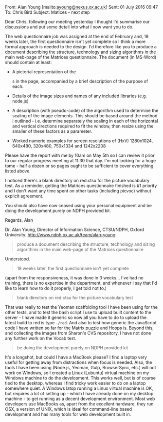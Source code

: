 From: Alan Young [mailto:ayoung@nexus.ox.ac.uk] Sent: 01 July 2016 09:47 To: Chris Bird
Subject: Matices - next step

Dear Chris, following our meeting yesterday I thought I'd summarise our discussions and put some detail into what I now want you to do.

The web questionnaire job was assigned at the end of February and, 18 weeks later, the first questionnaire isn't yet complete so I think a more formal approach is needed to the design. I'd therefore like you to produce a document describing the structure, technology and sizing algorithms in the main web-page of the Matrices questionnaire. The document (in MS-Word) should contain at least:

* A pictorial representation of the <div>s in the page, accompanied by a brief description of the purpose of each.

* Details of the image sizes and names of any included libraries (e.g. node.js)

* A description (with pseudo-code) of the algorithm used to determine the scaling of the image elements.  This should be based around the method I outlined - i.e. determine separately the scaling in each of the horizontal and vertical directions required to fit the window, then resize using the smaller of these factors as a parameter.

* Worked numeric examples for screen resolutions of (HxV) 1280x1024, 640x480, 320x480, 750x1334 and 1242x2208

Please have the report with me by 10am on May 5th so I can review it prior 
to our regular progress meeting at 11.30 that day.   I'm not looking for a 
huge tome - half a dozen or so pages ought to be sufficient to cover everything listed above.

I noticed there's a blank directory on red.ctsu for the picture vocabulary test. As a reminder, getting the Matrices questionnaire finished is #1 priority and I don't want any time spent on other tasks (including picvoc) without explicit agreement.

You should also have now ceased using your personal equipment and be doing the development purely on NDPH provided kit.

Regards, Alan

Dr. Alan Young, Director of Information Science, CTSU/NDPH, Oxford University.
http://www.ndph.ox.ac.uk/team/alan-young

>produce a document describing the structure, technology and sizing algorithms in the main web-page of the Matrices questionnaire

Understood.

>18 weeks later, the first questionnaire isn't yet complete

(apart from the responsiveness, it was done in 3 weeks...
I've had no training, there is no expertise in the department, and whenever I say that I'd like to learn how to do it properly, I get told not to.)


>blank directory on red.ctsu for the picture vocabulary test

That was really to test the Yeoman scaffolding tool I have been using for the other tests, and to test the bash script I use to upload built content to the server - I have made it generic so now all you have to do to upload the latest build to red is type `./red`. And also to test how generic the JavaScript code I have written so far for the Matrix puzzle and Hoops is. Beyond this, and collecting the images from Sharon's CVS repository, I have not done any further work on the Vocab test.

>be doing the development purely on NDPH provided kit

It's a longshot, but could I have a MacBook please? I find a laptop very useful for getting away from distractions when focus is needed. Also, the tools I have been using (Node.js, Yeoman, Gulp, BrowserSync, etc.) will not work on Windows, so I created a Linux (Lubuntu) virtual machine on my Windows machine to do the development. This works well, but is of course tied to the desktop, whereas I find tricky work easier to do on a laptop somewhere quiet. A Windows latop running a Linux virtual machine is OK, but requires a lot of setting up - which I have already done on my desktop machine - to get running as a decent development environment. Most web developers use MacBooks as, apart from the excellent hardware, they run OSX, a version of UNIX, which is ideal for command-line based development and has many tools for web development built in. 